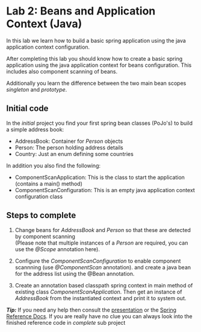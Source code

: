 # Lab 2: Beans and Application Context (Java)
In this lab we learn how to build a basic spring application using the java application context configuration.

After completing this lab you should know how to create a basic spring application
using the java application context for beans configuration. This includes also component scanning of beans.

Additionally you learn the difference between the two main bean scopes _singleton_ and _prototype_.  

## Initial code

In the _initial_ project you find your first spring bean classes (PoJo's) to build a simple address book:

* AddressBook: Container for _Person_ objects
* Person: The person holding address details
* Country: Just an enum defining some countries

In addition you also find the following:

* ComponentScanApplication: This is the class to start the application (contains a main() method)
* ComponentScanConfiguration: This is an empty java application context configuration class
 
## Steps to complete

1. Change beans for _AddressBook_ and _Person_ so that these are detected by component scanning   
(Please note that multiple instances of a _Person_ are required, you can use the _@Scope_ annotation here).

2. Configure the _ComponentScanConfiguration_ to enable component scannning (use _@ComponentScan_ annotation).
and create a java bean for the address list using the @Bean annotation.

3. Create an annotation based classpath spring context in main method of existing class _ComponentScanApplication_. Then
get an instance of _AddressBook_ from the instantiated context and print it to system out. 


***Tip:***
If you need any help then consult the [presentation](https://andifalk.github.io/spring-basics-training/presentation/index.html) 
or the [Spring Reference Docs](https://docs.spring.io/spring/docs/current/spring-framework-reference/core.html#beans-classpath-scanning). 
If you are really have no clue you can always look into the finished reference code in _complete_ sub project

